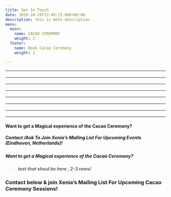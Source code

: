 ```yaml
---
title: Get In Touch
date: 2019-10-29T13:49:23.000+06:00
description: this is meta description
menu:
  main:
    name: CACAO CEREMONY
    weight: 2
  footer:
    name: Book Cacao Ceremony
    weight: 2

---
```

#### <hr>

#### <hr>

#### <hr>

#### <hr>

#### <hr>

#### <hr>

#### <hr>

#### <hr>

#### Want to get a Magical experience of the Cacao Ceremony?

##### Contact /Ask To Join Xenia’s Mailing List For Upcoming Events (Eindhoven, Netherlands)!

##### Want to get a Magical experience of the Cacao Ceremony?

> ##### text that shoul be here , 2-3 rows/

### Contact below & join Xenia’s Mailing List For Upcoming Cacao Ceremony Sessions!